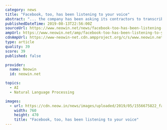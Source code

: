 ```yaml
---
category: news
title: "Facebook, too, has been listening to your voice"
abstract: "... the company has been asking its contractors to transcribe voice chats in order to assess the accuracy of its voice recognition systems. The report suggests some of Facebook's own contractors felt their work was unethical, as they were unaware as to ..."
publishedDateTime: 2019-08-13T22:56:00Z
sourceUrl: https://www.neowin.net/news/facebook-too-has-been-listening-to-your-voice
ampUrl: https://www.neowin.net/amp/facebook-too-has-been-listening-to-your-voice/
cdnAmpUrl: https://www-neowin-net.cdn.ampproject.org/c/s/www.neowin.net/amp/facebook-too-has-been-listening-to-your-voice/
type: article
quality: 39
score: 39
published: false

provider:
  name: Neowin
  id: neowin.net

topics:
  - AI
  - Natural Language Processing

images:
  - url: https://cdn.neow.in/news/images/uploaded/2019/05/1556675822_facebook_f8_story.jpg
    width: 760
    height: 470
    title: "Facebook, too, has been listening to your voice"
---
```


